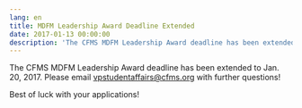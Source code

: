 ```yaml
---
lang: en
title: MDFM Leadership Award Deadline Extended
date: 2017-01-13 00:00:00
description: 'The CFMS MDFM Leadership Award deadline has been extended to Jan. 20, 2017. Please email vpstudentaffairs@cfms.org with further questions!'
---
```



The CFMS MDFM Leadership Award deadline has been extended to Jan. 20, 2017. Please email vpstudentaffairs@cfms.org with further questions!

Best of luck with your applications!